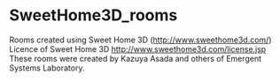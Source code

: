# SweetHome3D_rooms
Rooms created using Sweet Home 3D (http://www.sweethome3d.com/)
Licence of Sweet Home 3D http://www.sweethome3d.com/license.jsp
These rooms were created by Kazuya Asada and others of Emergent Systems Laboratory.
